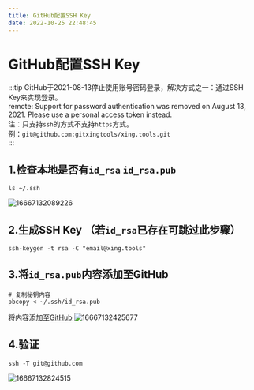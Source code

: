 ```yaml
---
title: GitHub配置SSH Key
date: 2022-10-25 22:48:45
---
```

# GitHub配置SSH Key
:::tip
GitHub于2021-08-13停止使用账号密码登录，解决方式之一：通过SSH Key来实现登录。  
remote: Support for password authentication was removed on August 13, 2021. Please use a personal access token instead.          
注：只支持`ssh`的方式不支持`https`方式。  
例：`git@github.com:gitxingtools/xing.tools.git`  
:::

## 1.检查本地是否有`id_rsa` `id_rsa.pub`
```shell
ls ~/.ssh
```
![16667132089226](https://oss.xing.tools/2022/10/25/16667132089226.jpg)

## 2.生成SSH Key （若`id_rsa`已存在可跳过此步骤）
```
ssh-keygen -t rsa -C "email@xing.tools"
```

## 3.将`id_rsa.pub`内容添加至GitHub
```shell
# 复制秘钥内容
pbcopy < ~/.ssh/id_rsa.pub 
```
将内容添加至[GitHub](https://github.com/settings/ssh/new)
![16667132425677](https://oss.xing.tools/2022/10/25/16667132425677.jpg)

## 4.验证
```
ssh -T git@github.com
```

![16667132824515](https://oss.xing.tools/2022/10/25/16667132824515.jpg)

